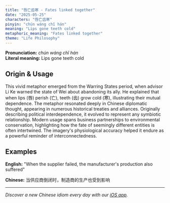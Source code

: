 ```yaml
---
title: "唇亡齿寒 - Fates linked together"
date: "2025-05-25"
characters: "唇亡齿寒"
pinyin: "chún wáng chǐ hán"
meaning: "Lips gone teeth cold"
metaphoric_meaning: "Fates linked together"
theme: "Life Philosophy"
---
```


**Pronunciation:** *chún wáng chǐ hán*  
**Literal meaning:** Lips gone teeth cold

## Origin & Usage

This vivid metaphor emerged from the Warring States period, when advisor Li Ke warned the state of Wei about abandoning its ally. He explained that when lips (唇) perish (亡), teeth (齿) grow cold (寒), illustrating their mutual dependence. The metaphor resonated deeply in Chinese diplomatic thought, appearing in numerous historical treaties and alliances. Originally describing political interdependence, it evolved to represent any symbiotic relationship. Modern usage spans business partnerships to environmental conservation, highlighting how the fate of seemingly different entities is often intertwined. The imagery's physiological accuracy helped it endure as a powerful reminder of interconnectedness.

## Examples

**English:** "When the supplier failed, the manufacturer's production also suffered"

**Chinese:** 当供应商倒闭时，制造商的生产也受到影响

---

*Discover a new Chinese idiom every day with our [iOS app](https://apps.apple.com/us/app/daily-chinese-idioms/id6670238264).*
